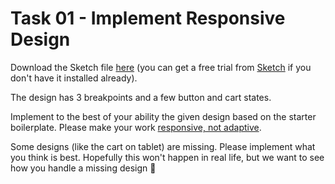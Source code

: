 # Task 01 - Implement Responsive Design

Download the Sketch file [here](../assets/Design.sketch) (you can get a free trial from [Sketch](https://www.sketchapp.com/) if you don't have it installed already).

The design has 3 breakpoints and a few button and cart states.

Implement to the best of your ability the given design based on the starter boilerplate. Please make your work [responsive, not adaptive](https://css-tricks.com/the-difference-between-responsive-and-adaptive-design/).

Some designs (like the cart on tablet) are missing. Please implement what you think is best. Hopefully this won't happen in real life, but we want to see how you handle a missing design 🙂

